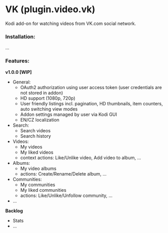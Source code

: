 # VK (plugin.video.vk)

Kodi add-on for watching videos from VK.com social network.

### Installation:

...

### Features:

**v1.0.0 [WIP]**

- General:
    - OAuth2 authorization using user access token (user credentials are not stored in addon)
    - HD support (1080p, 720p)
    - User friendly listings incl. pagination, HD thumbnails, item counters, auto switching view modes
    - Addon settings managed by user via Kodi GUI  
    - EN/CZ localization
- Search:
    - Search videos
    - Search history
- Videos:
    - My videos
    - My liked videos
    - context actions: Like/Unlike video, Add video to album, ...
- Albums:
    - My video albums
    - actions: Create/Rename/Delete album, ...
- Communities:
    - My communities
    - My liked communities
    - actions: Like/Unlike/Unfollow community, ...
- ...
    
**Backlog**

- Stats
- ...
